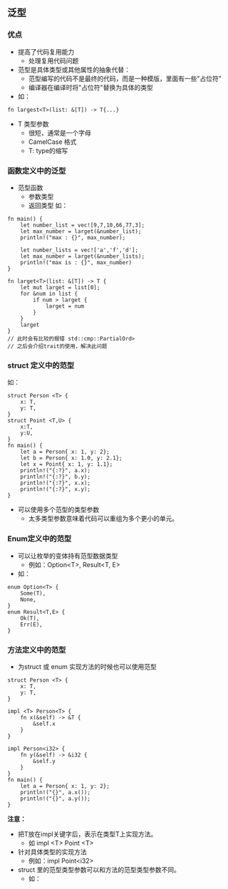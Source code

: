 ## 泛型

### 优点
* 提高了代码复用能力
    * 处理复用代码问题
* 范型是具体类型或其他属性的抽象代替：
    * 范型编写的代码不是最终的代码，而是一种模版，里面有一些"占位符"
    *  编译器在编译时将"占位符"替换为具体的类型
* 如：
```
fn largest<T>(list: &[T]) -> T{...}
```

* T 类型参数
    * 很短，通常是一个字母
    * CamelCase 格式
    * T: type的缩写

### 函数定义中的泛型

* 范型函数
    * 参数类型
    * 返回类型
如：
```
fn main() {
    let number_list = vec![9,7,10,66,77,3];
    let max_number = larget(&number_list);
    println!("max : {}", max_number);

    let number_lists = vec!['a','f','d'];
    let max_number = larget(&number_lists);
    println!("max is : {}", max_number)
}

fn larget<T>(list: &[T]) -> T {
    let mut larget = list[0];
    for &num in list {
        if num > larget {
            larget = num
        }
    }
    larget
}
// 此时会有比较的报错 std::cmp::PartialOrd>
// 之后会介绍trait的使用，解决此问题
```

### struct 定义中的范型

如：
```
struct Person <T> {
    x: T,
    y: T,
}
struct Point <T,U> {
    x:T,
    y:U,
}
fn main() {
    let a = Person{ x: 1, y: 2};
    let b = Person{ x: 1.0, y: 2.1};
    let x = Point{ x: 1, y: 1.1};
    println!("{:?}", a.x);
    println!("{:?}", b.y);
    println!("{:?}", x.x);
    println!("{:?}", x.y);
}
```

* 可以使用多个范型的类型参数
    * 太多类型参数意味着代码可以重组为多个更小的单元。

### Enum定义中的范型
* 可以让枚举的变体持有范型数据类型
    * 例如：Option\<T>, Result\<T, E>
* 如：
```
enum Option<T> {
    Some(T),
    None,
}
enum Result<T,E> {
    Ok(T),
    Err(E),
}
```

### 方法定义中的范型

*  为struct  或 enum 实现方法的时候也可以使用范型

```
struct Person <T> {
    x: T,
    y: T,
}

impl <T> Person<T> {
    fn x(&self) -> &T {
        &self.x
    }
}

impl Person<i32> {
    fn y(&self) -> &i32 {
        &self.y
    }
}
fn main() {
    let a = Person{ x: 1, y: 2};
    println!("{}", a.x());
    println!("{}", a.y());
}
```
**注意：**

* 把T放在impl关键字后，表示在类型T上实现方法。
    * 如 impl \<T> Point \<T>
* 针对具体类型的实现方法
    * 例如：impl Point\<i32>
* struct 里的范型类型参数可以和方法的范型类型参数不同。
    * 如：
